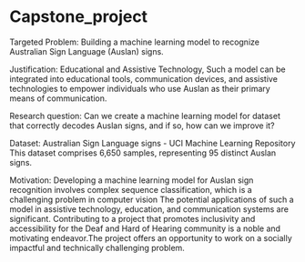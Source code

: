 # Capstone_project
Targeted Problem: 
Building a machine learning model to recognize Australian Sign Language (Auslan) signs.

Justification: Educational and Assistive Technology, Such a model can be integrated into educational tools, communication devices, and assistive technologies to empower individuals who use Auslan as their primary means of communication.

Research question:
Can we create a machine learning model for dataset that correctly decodes Auslan signs, and if so, how can we improve it?

Dataset:
Australian Sign Language signs - UCI Machine Learning Repository
This dataset comprises 6,650 samples, representing 95 distinct Auslan signs. 

Motivation:
Developing a machine learning model for Auslan sign recognition involves complex sequence classification, which is a challenging problem in computer vision
The potential applications of such a model in assistive technology, education, and communication systems are significant.
Contributing to a project that promotes inclusivity and accessibility for the Deaf and Hard of Hearing community is a noble and motivating endeavor.The project offers an opportunity to work on a socially impactful and technically challenging problem.
